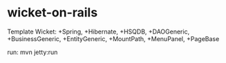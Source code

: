 # wicket-on-rails

Template Wicket: +Spring, +Hibernate, +HSQDB, +DAOGeneric, +BusinessGeneric, +EntityGeneric, +MountPath, +MenuPanel, +PageBase

run: mvn jetty:run

